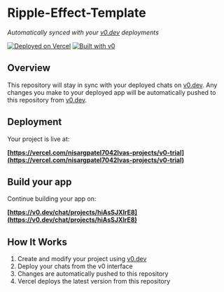 # Ripple-Effect-Template
*Automatically synced with your [v0.dev](https://v0.dev) deployments*

[![Deployed on Vercel](https://img.shields.io/badge/Deployed%20on-Vercel-black?style=for-the-badge&logo=vercel)](https://vercel.com/nisargpatel7042lvas-projects/v0-trial)
[![Built with v0](https://img.shields.io/badge/Built%20with-v0.dev-black?style=for-the-badge)](https://v0.dev/chat/projects/hiAsSJXlrE8)

## Overview

This repository will stay in sync with your deployed chats on [v0.dev](https://v0.dev).
Any changes you make to your deployed app will be automatically pushed to this repository from [v0.dev](https://v0.dev).

## Deployment

Your project is live at:

**[https://vercel.com/nisargpatel7042lvas-projects/v0-trial](https://vercel.com/nisargpatel7042lvas-projects/v0-trial)**

## Build your app

Continue building your app on:

**[https://v0.dev/chat/projects/hiAsSJXlrE8](https://v0.dev/chat/projects/hiAsSJXlrE8)**


## How It Works

1. Create and modify your project using [v0.dev](https://v0.dev)
2. Deploy your chats from the v0 interface
3. Changes are automatically pushed to this repository
4. Vercel deploys the latest version from this repository
